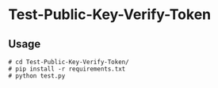 # Test-Public-Key-Verify-Token

## Usage

```
# cd Test-Public-Key-Verify-Token/
# pip install -r requirements.txt
# python test.py
```

